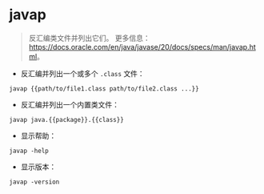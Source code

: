 # javap

> 反汇编类文件并列出它们。
> 更多信息：<https://docs.oracle.com/en/java/javase/20/docs/specs/man/javap.html>。

- 反汇编并列出一个或多个 `.class` 文件：

`javap {{path/to/file1.class path/to/file2.class ...}}`

- 反汇编并列出一个内置类文件：

`javap java.{{package}}.{{class}}`

- 显示帮助：

`javap -help`

- 显示版本：

`javap -version`